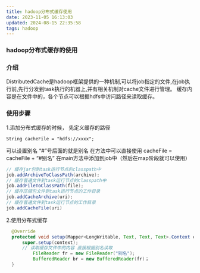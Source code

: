 ```yaml
---
title: hadoop分布式缓存使用
date: 2023-11-05 16:13:03
updated: 2024-08-15 22:35:58
tags: hadoop
---
```

### hadoop分布式缓存的使用

### 介绍
DistributedCache是hadoop框架提供的一种机制,可以将job指定的文件,在job执行前,先行分发到task执行的机器上,并有相关机制对cache文件进行管理。
缓存内容是在文件中的，各个节点可以根据hdfs中访问路径来读取缓存。

### 使用步骤
1.添加分布式缓存的时候，
先定义缓存的路径
```
String cacheFile = "hdfs://xxxx";
```
可以设置别名 “#”号后面的就是别名 在方法中可以直接使用
cacheFile = cacheFile + “#别名”
在main方法中添加到job中（然后在map阶段就可以使用）
```java
// 缓存jar包到task运行节点的classpath中
job.addArchiveToClassPath(archive);
// 缓存普通文件到task运行节点的classpath中
job.addFileToClassPath(file);
// 缓存压缩包文件到task运行节点的工作目录
job.addCacheArchive(uri);
// 缓存普通文件到task运行节点的工作目录
job.addCacheFile(uri)
```
2.使用分布式缓存
```java
  @Override
  protected void setup(Mapper<LongWritable, Text, Text, Text>.Context context) throws IOException, InterruptedException {
      super.setup(context);
      // 读取缓存文件中的内容 直接根据别名读取
          FileReader fr = new FileReader("别名");
          BufferedReader br = new BufferedReader(fr)；
  }
```
